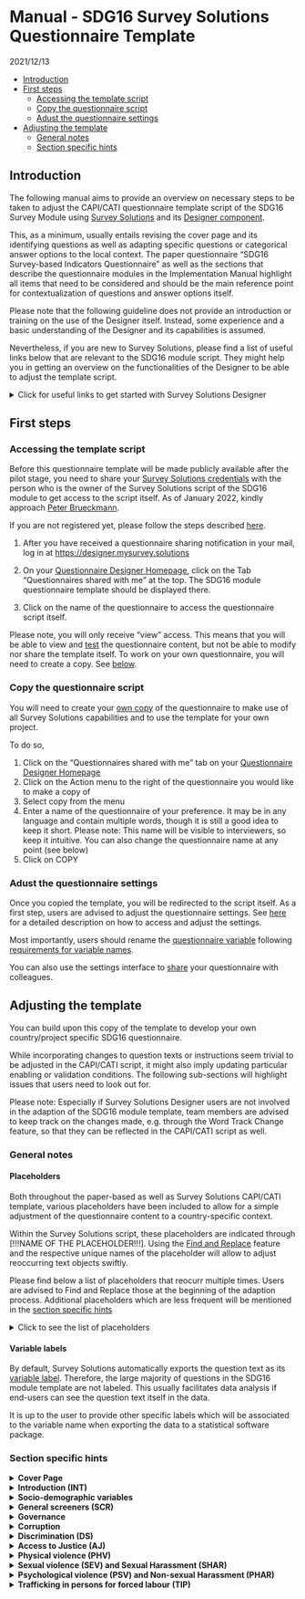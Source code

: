 Manual - SDG16 Survey Solutions Questionnaire Template
================
2021/12/13

-   [Introduction](#introduction)
-   [First steps](#first-steps)
    -   [Accessing the template script](#accessing-the-template-script)
    -   [Copy the questionnaire script](#copy-the-questionnaire-script)
    -   [Adust the questionnaire
        settings](#adust-the-questionnaire-settings)
-   [Adjusting the template](#adjusting-the-template)
    -   [General notes](#general-notes)
    -   [Section specific hints](#section-specific-hints)

## Introduction

The following manual aims to provide an overview on necessary steps to
be taken to adjust the CAPI/CATI questionnaire template script of the
SDG16 Survey Module using [Survey
Solutions](https://mysurvey.solutions/) and its [Designer
component](https://designer.mysurvey.solutions).

This, as a minimum, usually entails revising the cover page and its
identifying questions as well as adapting specific questions or
categorical answer options to the local context. The paper questionnaire
“SDG16 Survey-based Indicators Questionnaire” as well as the sections
that describe the questionnaire modules in the Implementation Manual
highlight all items that need to be considered and should be the main
reference point for contextualization of questions and answer options
itself.

Please note that the following guideline does not provide an
introduction or training on the use of the Designer itself. Instead,
some experience and a basic understanding of the Designer and its
capabilities is assumed.

Nevertheless, if you are new to Survey Solutions, please find a list of
useful links below that are relevant to the SDG16 module script. They
might help you in getting an overview on the functionalities of the
Designer to be able to adjust the template script.

<details>
<summary>
Click for useful links to get started with Survey Solutions Designer
</summary>

The following links are a selection of the extensive documentation
provided by the Survey Solutions team at
<https://docs.mysurvey.solutions/>

#### Designer Interface

-   [Registration and Signing
    In](https://docs.mysurvey.solutions/questionnaire-designer/interface/registration-and-signing-in/)
-   [Questionnaire Designer
    Homepage](https://docs.mysurvey.solutions/questionnaire-designer/interface/questionnaire-designer-homepage/)
-   [Questionnaire Edit
    Screen](https://docs.mysurvey.solutions/questionnaire-designer/interface/questionnaire-edit-screen/)
-   [Sharing a
    questionnaire](https://docs.mysurvey.solutions/questionnaire-designer/interface/share-questionnaire/)
-   [Questionnaire
    Settings](https://docs.mysurvey.solutions/questionnaire-designer/interface/settings/)
-   [Questionnaire
    variable](https://docs.mysurvey.solutions/questionnaire-designer/components/questionnaire-variable/)
-   [Find and
    Replace](https://docs.mysurvey.solutions/questionnaire-designer/interface/find-and-replace-/)
-   [Compile](https://docs.mysurvey.solutions/questionnaire-designer/interface/compile/)
-   [Compile
    errors](https://docs.mysurvey.solutions/questionnaire-designer/messages/compile_errors/)
-   [Comments in
    Designer](https://docs.mysurvey.solutions/questionnaire-designer/toolbar/comments-in-designer/)

#### Common Design Problems

-   [Text
    substitution](https://docs.mysurvey.solutions/questionnaire-designer/techniques/text-substitution/)
-   [Formatting
    text](https://docs.mysurvey.solutions/questionnaire-designer/techniques/formatting-text/)

#### Questionnaire Testing

-   [Online
    Tester](https://docs.mysurvey.solutions/questionnaire-designer/testing/testing-your-questionnaire-with-the-online-tester/)
-   [Testing
    scenarios](https://docs.mysurvey.solutions/questionnaire-designer/testing/scenarios/)

#### Questionnaire Components

-   [Questionnaire
    Components](https://docs.mysurvey.solutions/questionnaire-designer/components/questionnaire-components-/)
-   [Create and Modify
    Components](https://docs.mysurvey.solutions/questionnaire-designer/components/create-and-modify-components-/)
-   [General Component
    Properties](https://docs.mysurvey.solutions/questionnaire-designer/questions/general-component-properties/)
-   [Variable
    names](https://docs.mysurvey.solutions/questionnaire-designer/components/variable-names/)
-   [Special Section: Cover
    Page](https://docs.mysurvey.solutions/questionnaire-designer/components/special-section-cover/)
-   [Static
    Text](https://docs.mysurvey.solutions/questionnaire-designer/components/static-text/)

#### Question Types

-   [Text
    Question](https://docs.mysurvey.solutions/questionnaire-designer/questions/text-question/)
-   [Numeric
    Question](https://docs.mysurvey.solutions/questionnaire-designer/questions/numeric-question/)
-   [Special values for numeric
    questions](https://docs.mysurvey.solutions/questionnaire-designer/questions/special-values-for-numeric-questions/)
-   [Categorical: Single-Select
    Question](https://docs.mysurvey.solutions/questionnaire-designer/questions/categorical-single-select-question/)
-   [Categorical: Multi-Select
    Question](https://docs.mysurvey.solutions/questionnaire-designer/questions/categorical-multi-select-question/)
-   [Date
    question](https://docs.mysurvey.solutions/questionnaire-designer/questions/date-question/)

#### Syntax Guide

-   [Full list of syntax guides for different type of
    questions](https://docs.mysurvey.solutions/syntax-guide/questions/)

</details>

## First steps

### Accessing the template script

Before this questionnaire template will be made publicly available after
the pilot stage, you need to share your <u>Survey Solutions
credentials</u> with the person who is the owner of the Survey Solutions
script of the SDG16 module to get access to the script itself. As of
January 2022, kindly approach [Peter
Brueckmann](mailto:p.brueckmann@mailbox.org).

If you are not registered yet, please follow the steps described
[here](https://docs.mysurvey.solutions/questionnaire-designer/interface/registration-and-signing-in/).

1.  After you have received a questionnaire sharing notification in your
    mail, log in at <https://designer.mysurvey.solutions>

2.  On your [Questionnaire Designer
    Homepage](https://docs.mysurvey.solutions/questionnaire-designer/interface/questionnaire-designer-homepage/),
    click on the Tab “Questionnaires shared with me” at the top. The
    SDG16 module questionnaire template should be displayed there.

3.  Click on the name of the questionnaire to access the questionnaire
    script itself.

Please note, you will only receive “view” access. This means that you
will be able to view and
[test](https://docs.mysurvey.solutions/questionnaire-designer/testing/testing-your-questionnaire-with-the-online-tester/)
the questionnaire content, but not be able to modify nor share the
template itself. To work on your own questionnaire, you will need to
create a copy. See [below](#copy-the-questionnaire-script).

### Copy the questionnaire script

You will need to create your [own
copy](https://docs.mysurvey.solutions/questionnaire-designer/interface/questionnaire-designer-homepage/#copy)
of the questionnaire to make use of all Survey Solutions capabilities
and to use the template for your own project.

To do so,

1.  Click on the “Questionnaires shared with me” tab on your
    [Questionnaire Designer
    Homepage](https://docs.mysurvey.solutions/questionnaire-designer/interface/questionnaire-designer-homepage/)
2.  Click on the Action menu to the right of the questionnaire you would
    like to make a copy of
3.  Select copy from the menu
4.  Enter a name of the questionnaire of your preference. It may be in
    any language and contain multiple words, though it is still a good
    idea to keep it short. Please note: This name will be visible to
    interviewers, so keep it intuitive. You can also change the
    questionnaire name at any point (see below)
5.  Click on COPY

### Adust the questionnaire settings

Once you copied the template, you will be redirected to the script
itself. As a first step, users are advised to adjust the questionnaire
settings. See
[here](https://docs.mysurvey.solutions/questionnaire-designer/interface/settings/)
for a detailed description on how to access and adjust the settings.

Most importantly, users should rename the [questionnaire
variable](https://docs.mysurvey.solutions/questionnaire-designer/components/questionnaire-variable/)
following [requirements for variable
names](https://docs.mysurvey.solutions/questionnaire-designer/components/variable-names/).

You can also use the settings interface to
[share](https://docs.mysurvey.solutions/questionnaire-designer/interface/share-questionnaire/)
your questionnaire with colleagues.

## Adjusting the template

You can build upon this copy of the template to develop your own
country/project specific SDG16 questionnaire.

While incorporating changes to question texts or instructions seem
trivial to be adjusted in the CAPI/CATI script, it might also imply
updating particular enabling or validation conditions. The following
sub-sections will highlight issues that users need to look out for.

Please note: Especially if Survey Solutions Designer users are not
involved in the adaption of the SDG16 module template, team members are
advised to keep track on the changes made, e.g. through the Word Track
Change feature, so that they can be reflected in the CAPI/CATI script as
well.

### General notes

#### Placeholders

Both throughout the paper-based as well as Survey Solutions CAPI/CATI
template, various placeholders have been included to allow for a simple
adjustment of the questionnaire content to a country-specific context.

Within the Survey Solutions script, these placeholders are indicated
through \[!!!NAME OF THE PLACEHOLDER!!!\]. Using the [Find and
Replace](https://docs.mysurvey.solutions/questionnaire-designer/interface/find-and-replace-/)
feature and the respective unique names of the placeholder will allow to
adjust reoccurring text objects swiftly.

Please find below a list of placeholders that reocurr multiple times.
Users are advised to Find and Replace those at the beginning of the
adaption process. Additional placeholders which are less frequent will
be mentioned in the [section specific hints](#section-specific-hints)

<details>
<summary>
Click to see the list of placeholders
</summary>

-   **`[!!!INSERTCOUNTRY!!!]`**  
    This text item is to be used across the questionnaire in various
    question texts as well as interviewer instructions. This includes
    the Introduction Text, SCR1, EPE1 or PHV0, among others. Replace it
    with the respective country name in which the questionnaire is to be
    used. Discuss with your team which notation to use.  
    For example, for a project in the United Republic of Tanzania, one
    could find “\[!!!INSERTCOUNTRY!!!\]” and replace with “Tanzania”

-   **`[!!!INSERT COUNTRY NATIONALITY!!!]`**  
    Similar to placeholder above, denotes the applicable nationality
    (e.g. at D5). Based on the Tanzania example one could find
    “\[!!!INSERT COUNTRY NATIONALITY!!!\]” and replace with “Tanzanian”

-   **`[!!!LOCAL CURRENCY!!!]`**  
    Denotes the currency in which interviewer/respondents should report
    values, e.g. used at question D4. Replace with the short form of a
    countries currency.

</details>

#### Variable labels

By default, Survey Solutions automatically exports the question text as
its [variable
label](https://docs.mysurvey.solutions/questionnaire-designer/questions/general-component-properties/#variable%20label).
Therefore, the large majority of questions in the SDG16 module template
are not labeled. This usually facilitates data analysis if end-users can
see the question text itself in the data.

It is up to the user to provide other specific labels which will be
associated to the variable name when exporting the data to a statistical
software package.

### Section specific hints

<details>
<summary>
<b>Cover Page</b>
</summary>

The Cover Page is a distinct feature within the Survey Solutions
application and will require substantial revision by the user.

To get an understanding of this feature, users are advised to read the
documentation on the [Special Section: Cover
Page](https://docs.mysurvey.solutions/questionnaire-designer/components/special-section-cover/)
as well as the [Question Scope:
Identifying](https://docs.mysurvey.solutions/questionnaire-designer/questions/question-scope-/).
As the documentation states, the cover page may contain some of the
information that is present on an actual cover page of a paper prototype
and may also contain other information.

In regular survey scenarios, the content of the Cover Page is related to
the [Survey Solutions
Workflow](https://docs.mysurvey.solutions/headquarters/interviews/survey-workflow/),
in particular the idea and use of
[Assignments](https://docs.mysurvey.solutions/getting-started/assignments/).
Users are advised to discuss closely with their colleagues who will
prepare and maintain the pre-determined sample, if it exists, since the
variable names of the Questions on the Cover Page need to match the
variable names used during [uploading of
assignments](https://docs.mysurvey.solutions/headquarters/preloading/uploading-many-assignments-at-a-time/).

The template lists three exemplary Text Questions that can be used to
denote specific administrative levels. Users can delete those and or add
additional (types) of questions.

</details>
<details>
<summary>
<b>Introduction (INT)</b>
</summary>

-   **urb (Level of urbanisation)**  
    This question has [question
    scope](https://docs.mysurvey.solutions/questionnaire-designer/questions/question-scope-/)
    HIDDEN in the template and is therefore destined to be pre-filled
    during creation of assignments. Decide if you want to change the
    question scope to Interviewer or Supervisor. You could also discuss
    to delete this question from the interview script itself and rather
    create it during data analysis.

-   **datetime_interview**  
    This
    [Date](https://docs.mysurvey.solutions/questionnaire-designer/questions/date-question/)
    question aims to capture current date and time when interviewer are
    starting the interview. Based on the value/answer of this question,
    Survey Solutions will render dynamically various reference periods
    across the questionnaire using [text
    substitution](https://docs.mysurvey.solutions/questionnaire-designer/techniques/text-substitution/).  
    Those reference periods are stored in the following variables which
    are placed into the Introduction (INT) section:

    -   `yoi` - Year of Interview (e.g. “2021”)
    -   `yoi_minus2` - Year of Interview minus 2 years (e.g. “2019”)
    -   `yoi_minus5` - Year of Interview minus 5 years (e.g. “2016”)
    -   `myoi_minus1` - Month and Year of Interview minus 1 year (e.g
        “August 2020”)

    Since it is important to capture an answer to `datetime_interview`,
    the current template contains a static text which is displayed until
    an answer is recorded. Interviewers will not be displayed the
    consent form and consent question until then. Adjust the respective
    enabling conditions if deemed necessary.

-   **INT1/Consent Form**  
    The Introduction Text / Consent Form is stored in a static text.
    Users are advised to revise it substantially according to local
    protocols and best practices! For example, delete/revise the
    existing placeholders, e.g. the approximate amount of minutes needed
    for the interview.

-   **consent**  
    The consent is obtained through a simple Yes/No question. You can
    consider to obtain verbally recorded consent through the use of
    question type
    [Audio](https://docs.mysurvey.solutions/questionnaire-designer/questions/audio-question/)
    or written consent using the
    [Picture](https://docs.mysurvey.solutions/questionnaire-designer/questions/picture-question/)
    question along with its [signature
    capture](https://docs.mysurvey.solutions/questionnaire-designer/questions/capturing-signatures-with-a-picture-question/)
    feature.  
    Users are advised to consider to add questions or static texts if
    respondents refuse to provide consent (`consent==2`). This often
    implies displaying instructions in static texts to interviewers that
    provide information on how to proceed, e.g. completing the interview
    and informing their supervisor, or asking the interviewer for
    reasons of refusal usingt text questions.

</details>
<details>
<summary>
<b>Socio-demographic variables</b>
</summary>

-   **d1**  
    Validation condition 3: Checks if respondent is younger than 18
    years. Adjust if you include younger respondents in your sample.

-   **d2**

    -   Category Titles should be mapped to nationally relevant types of
        education levels
    -   Consider to add validation conditions based on age reported in
        `d2`

-   **d3_b**  
    Add “intersex” only if country allows intersex as a third gender on
    birth certificates

-   **d4_a**  
    Adjust placeholder \[!!!INSERTCOUNTRY!!!\]

-   **d4_b and d4_d**  
    Makes use of [combo
    box](https://docs.mysurvey.solutions/questionnaire-designer/questions/categorical-single-select-question/).
    Uses list of all countries along with ISO 3166‑1 code. Download and
    adjust in case changes are necessary.

-   **d5_a, d5_b and d5_c** Attention! Adjust the placeholder
    \[!!!INSERTCOUNTRY!!!\] in the combo box: Download existing file,
    open the file using any text editor, replace the placeholder, save
    and upload new file to Designer.

-   **d5_d**  
    Adjust placeholder \[!!!INSERTCOUNTRY!!!\]

-   **d6**  
    Update category titles that are usually used to clarify ethnic /
    racial background

-   **d8**  
    Update category titles with nationally relevant denominations

-   **d11**  
    Update category titles based on national household level income
    statistics

-   **d14 (Proxy Respondent)**  
    Consider to add instructions based on the protocol that you define
    for proxy respondents. Such instructions could for example be
    displayed using a Static Text that is enabled if `d12==2`.

    Please note: If you will not allow for proxy respondents, i.e. the
    interview shall be completed if `d12==2`, you’d need to update all
    enabling conditions for all subsequent sections to

        //Ask this section only if consent has been given and respondent answering him/herself  
        consent==1 && d12==1  

</details>
<details>
<summary>
<b>General screeners (SCR)</b>
</summary>

This section contains several questions that are referenced throughout
the questionnaire. If questions are dropped, carefully revise if this
has consequences in subsequent sections.

-   Variable **ips**  
    This variable is a dummy that takes values “1” and “0”. It resembles
    the family intimate partner status. According to the paper
    questionnaire, it takes value 1 if any response to question
    `src3_a`, `src3_b` or `src3_c` is “Yes”. The expression makes use of
    the C# [conditional expression
    operator](https://docs.mysurvey.solutions/syntax-guide/cslanguage/syntax-guide-operators/#other).
    Carefully revise the expression if any of `src3_a`, `src3_b` or
    `src3_c` are dropped or revised.

</details>
<details>
<summary>
<b>Governance</b>
</summary>

-   **cv4_a** and **cv4_b**  
    Adjust category title for category value 1 based on election cycle
    in country.

-   **cv4_a** Amend to “legislative and presidential national elections”
    if this is ambiguous

-   **cv4_b** Adapt to the nationally used term for municipal elections
    in the local translation

-   **Introduction text** for sub-section *Last experience of public
    services (SPS)*  
    Adjust placeholder `[!!!PUBLICHEALTHCLINIC!!!]`

-   **sps_e1** Revise age range (5-18 years old) with the appropriate
    age range spanning primary and secondary education in the country

-   **sps_g1, sps_g3, sps_g5, sps_g6**  
    Government-issued identification documents need to be tailored to
    national context. If additional documents are listed, a new question
    for SPS.G3 needs to be added, e.g. `sps_g3_f`. In addition, include
    the respective document to the list of categorical answers at
    `sps_g6`.

-   **sps_g2**  
    Replace ‘civil registration services or other relevant agencies’
    with the name of the particular agency(ies) responsible for issuing
    such identification documents in the country

</details>
<!-- ##Corruption -->
<details>
<summary>
<b>Corruption</b>
</summary>

-   **CR2_INTRO**  
    If questions are added or removed from list of questions `cr1_a` to
    `cr1_o`, adjust the expression of the enabling condition for this
    static text accordingly. For example, if you remove `cr1_o`, revise
    expression to

        CountValue(1,cr1_a,cr1_b,cr1_c,cr1_d,cr1_e,cr1_f,cr1_g,cr1_h,cr1_i,cr1_j,cr1_k,cr1_l,cr1_m,cr1_n)>0

-   **Randomization**  
    Following the source questionnaire, one needs to randomly select a
    type of official for which bribery has occurred in the past 12
    months (YES responses to `cr2_*`). To allow for two ore more
    translations as well the constraint to not make use of
    [Rosters](https://docs.mysurvey.solutions/questionnaire-designer/components/rosters/),
    the template CAPI script follows a non-standard way of randomization
    using Survey Solutions. The following items describe aspects one
    needs to consider when adjusting the template.  
    **Please note:** Users are advised to adjust this section extra
    carefully.

    -   **cr2_a** - **cr2_o**  
        To uniquely identify the YES responses to the set of categorical
        single-select questions `cr2_a` - `cr2_o`, the respective
        category values for category title “Yes” need to be unique
        across the questions. `cr_2a` starts with `101`, `cr2_b` uses
        `102` and so forth. Double check the response codes of **all**
        questions if you add or delete a type of official from this set
        of questions `cr2_a` - `cr2_o`.  
        **Attention**: You need to use codes 100 or above for YES
        responses to have variable `CR2_SUM` correctly calculating the
        number of YES responses.

    -   **CR2_SUM**  
        This variable sums up the number of YES responses to questions
        `cr2_*`. It reflects the number of domains where bribery has
        occurred in the past 12 months. If a new type of official is
        added and therefore a new question for CR2. introduced,
        e.g. `cr2_p`, this newly added question needs to be included to
        the expression at `CR2_SUM`. The same applies vice versa,
        i.e. if any of `cr2_a` to `cr2_o` are removed, remove it from
        the expression at `CR2_SUM`.

    -   **CR2_SEL_code**  
        This variable randomly selects the category value from the list
        of YES responses to questions `cr2_*`. For example, if `cr2_n`
        was among the list of yes responses and has been randomly
        selected, the variable will store the code `114`. Similar to
        `CR2_SUM`, add or remove questions from the expression as
        necessary.  
        **Attention**: You must keep the “Do not export” checkbox
        **unticked**, as this variable will need to be available in the
        data after export to draw conclusions on which type of official
        has been randomly selected.

    -   **CR2_SEL**  
        To display the selected type of official in subsequent
        instructions in at least one language, `CR2_SEL` is used. To
        this end, the [conditional expression
        operator](https://docs.mysurvey.solutions/syntax-guide/cslanguage/syntax-guide-operators/#other)
        is used. Adjust the list of type of officials along with their
        respective code. The value is again based on the code of “YES”
        responses from `cr2_a` - `cr2_o`.  
        **Attention**: Carefully double check that all conditions in the
        expression match the respective type of official E.g. if you
        rephrase `cr2_l` and use a different code, e.g. change from
        `112` to `138`, adjust the expression accordingly:

            [....]
            CR2_SEL_code==111 ? "Public utility officials or inspectors (electricity, water, sanitation, etc.)" :
            CR2_SEL_code==138 ? "X/Y/Z Type of public official" :
            CR2_SEL_code==113 ? "Car registration or driving licence agency officials" :
            [....]

        **Translation**: If you are using a translation in addition to
        the English Original Text, you will need to manually replace the
        English elements in the string array at `CR2_SEL` with the
        respective translations of the type of officials. If there are
        more than one translations to be used, unfortunately, you’d need
        to decide which main language should be used since only one
        language can be defined here.

    -   **Static Texts of type of officials**  
        There are 15 separate static texts placed before `cr4_a` that
        contain the respective type of officials. Each static text is
        enabled if the respective type of official has been randomly
        selected at `CR2_SEL_code`. As before, users need to adjust the
        content and/or enabling conditions of these static texts if
        changes to `cr2_a` - `cr2_o` are introduced.  
        **Purpose**: These static texts will also be included in the
        [questionnaire template in excel
        format](https://docs.mysurvey.solutions/questionnaire-designer/toolbar/multilingual-questionnaires/)
        for translation. The aim is therefore to display the type of
        officials at least once in any language/translation if users
        need 2 or more translations, which is not possible at `CR2_SEL`.
        Since one can not use static texts for substitution, `CR2_SEL`
        is used to substitute the randomly selected type of officials in
        interviewer instructions at subsequent questions.

-   **cr5**  
    Adjust category titles to local currency unit with “natural” bands
    of similar worth to these USD values.

-   **cr8_a**  
    Adjust category titles of category values 2 and 3 based on names of
    respective national institutions. Additional institutions may be
    added for codes 04-07, where applicable.

-   **cr10**  
    Similar to `CR2_INTRO`, if questions are added or removed from list
    of questions `cr1_a` to `cr1_o`, this revision needs to be
    incorporated into the enabling condition of `cr10`. For example, if
    you remove `cr1_o`, revise expression to

        CountValue(1,cr1_a,cr1_b,cr1_c,cr1_d,cr1_e,cr1_f,cr1_g,cr1_h,cr1_i,cr1_j,cr1_k,cr1_l,cr1_m,cr1_n)>0

</details>
<details>
<summary>
<b>Discrimination (DS)</b>
</summary>

-   **ds3** and **ds4** Adjust the enabling condition if you add or
    remove any question to/from the set of questions `ds2_a` - `ds2_x`.
    Needs to be ensured that any ‘YES’ response of discrimination in
    past 12 months is captured

</details>
<!-- ##ACCESS TO JUSTICE -->
<details>
<summary>
<b>Access to Justice (AJ)</b>
</summary>

-   **Introduction Static Text**  
    Substitute placeholder \[!!!EVENT OF NATIONAL RELEVANCE THAT IS
    COMMON KNOWLEDGE!!!\] accordingly to country context

-   **aj1_g**  
    Revise examples in question text if necessary: Lack of access to
    water and electricity to be added only if state managed.

-   **Randomization**  
    Following the source questionnaire, one needs to randomly select a
    dispute which has occured in the past 12 months (YES responses to
    `aj1_*`). To allow for two ore more translations as well the
    constraint to not make use of
    [Rosters](https://docs.mysurvey.solutions/questionnaire-designer/components/rosters/),
    the template CAPI script follows a non-standard way of randomization
    using Survey Solutions. The following items describe aspects one
    needs to consider when adjusting the template.  
    **Please note:** Users are advised to adjust this section extra
    carefully.

    -   **aj_a** - **aj1_k**  
        To uniquely identify the YES responses to the set of categorical
        single-select questions `aj_a` - `aj1_k`, the respective
        category values for category title “Yes” need to be unique
        across the questions. `aj1_a` starts with `101`, `aj1_b` uses
        `102` and so forth. Double check the response codes of **all**
        questions if you add or delete a type of dispute from this set
        of questions `aj1_a` - `aj1_k`.  
        **Attention**: You need to use codes 100 or above for YES
        responses to have variable `AJ_SUM` correctly calculating the
        number of YES responses.

    -   **AJ_SUM**  
        This variable sums up the number of YES responses to questions
        `aj1_*`. It reflects the number of types of disputes that the
        respondend experienced in the past 12 months. If a new type of
        dispute is added and therefore a new question for AJ1
        introduced, e.g. `aj1_m`, this newly added question needs to be
        included to the expression at `AJ_SUM`. Vice versa, if any of
        `aj_a` to `aj_k` are removed, remove the respective variable
        from the expression at `AJ_SUM`.

    -   **AJ1_SEL_code**  
        This variable randomly selects the category value from the list
        of YES responses to questions `aj1_*`. For example, if `aj_g`
        was among the list of yes responses and has been randomly
        selected by the software through expression at this variable
        `AJ1_SEL_code`, the variable will store the code `107`. Similar
        to `AJ_SUM`, add or remove questions from the expression as
        necessary.  
        **Attention**: You must keep the “Do not export” checkbox
        **unticked**, as this variable will need to be available in the
        data after export to draw conclusions on which type of official
        has been randomly selected.

    -   **AJ1_SEL**  
        To display the selected type of dispute in subsequent
        instructions in at least one language, `AJ1_SEL` is used. To
        this end, the [conditional expression
        operator](https://docs.mysurvey.solutions/syntax-guide/cslanguage/syntax-guide-operators/#other)
        is used. Adjust the list of disputes along with their respective
        code. The value is again based on the code of “YES” responses
        from `aj_a` - `aj1_k`.  
        **Attention**: Carefully double check that all conditions in the
        expression match the respective dispute. E.g. if you rephrase
        `aj1_e` and use a different code, e.g. change from `105` to
        `134`, adjust the expression accordingly:

            [....]
            AJ1_SEL_code==104 ? "Seeking compensation for INJURIES OR ILLNESS":
            AJ1_SEL_code==134 ? "XYZ TYPE OF DISPUTE":
            AJ1_SEL_code==106 ? "Problems with GOVERNMENT PAYMENTS":
            [....]

        **Translation**: If you are using a translation in addition to
        the English Original Text, you will need to manually replace the
        English elements in the string array at `AJ1_SEL` with the
        respective translations of the type of dispute If there are more
        than one translations to be used, unfortunately, you’d need to
        decide which main language should be used since only one
        language can be defined here.

    -   **Static Texts of type of disputes**  
        There are 11 separate static texts placed before `aj3` that
        contain the respective type of dispute. Each static text is
        enabled if the respective type of dispute has been randomly
        selected at `AJ1_SEL_code`. As before, users need to adjust the
        content and/or enabling conditions of these static texts if
        changes to `aj1_a` - `aj1_k` are introduced.  
        **Purpose**: These static texts will also be included in the
        [questionnaire template in excel
        format](https://docs.mysurvey.solutions/questionnaire-designer/toolbar/multilingual-questionnaires/)
        for translation. The aim is therefore to display the type of
        dispute at least once in any language/translation if users need
        2 or more translations, which is not possible at `AJ1_SEL`.
        Since one can not use static texts for substitution, `AJ1_SEL`
        is used to substitute the randomly selected type of officials in
        interviewer instructions at subsequent questions.

</details>
<!-- ##Physical violence -->
<details>
<summary>
<b>Physical violence (PHV)</b>
</summary>

-   **PHV_SUM**  
    If incidents are added to the list of PHV incidents during past 12
    months, e.g. new question `phv2_m`, include it in the expression of
    `PHV_SUM`. Vice versa, if any of `phv2_a-x` is removed, remove it
    from the expression at this variable.

-   **phv5**  
    Similar to `PHV_SUM`, if you add or remove any incident from the
    list of `phv*_a` - `phar*_x`, at `phv5` you need to:

    -   Adjust the list of categorical options. For example, if `phv*_g`
        is removed, delete category value 7 with title *“Beat you with
        their fist or a hard object, or kicked you”*

    -   Revise the filter expression. By default, the filter ensures
        that only incidents are displayed to the enumerator which
        actually took place in the past 12 months (based on `phv2_a` -
        `phv2_e`). If you add a question, e.g. `phv2_m` and the category
        value of this new category at `phv5` is 14, revise the
        expression to

            [....]
            phv2_l==1 && @optioncode==12  || 
            phv2_x==1 && @optioncode==13  || 
            phv2_m==1 && @optioncode==14  || 

            @optioncode>=98

-   **vr1**  
    Adjust categorical titles to match authorities in country. Use code
    13-19 for **formal** competent authorities, use code 21+ for
    **informal** authorities

</details>
<!-- ##SEXUAL VIOLENCE AND SEXUAL HARASSMENT -->
<details>
<summary>
<b>Sexual violence (SEV) and Sexual Harassment (SHAR)</b>
</summary>

**Sexual Harassment (SHAR)**

-   **SHAR_SUM**  
    If incidents are added to the list of SHAR incidents during past 12
    months, e.g. new question `shar2_h`, include it in the expression of
    `SHAR_SUM`. Vice versa, if any of `shar2_a-g` is removed, remove it
    from the expression at this variable.

    -   **shar5**  
        Similar to `SHAR_SUM`, if you add or remove any incident from
        the list of `shar*_a` - `shar*_g`, at `shar5` you need to:
        -   Adjust the list of categorical options. For example, if
            `shar*_c` is removed, delete category value 3 with title
            *“Unwanted MESSAGES, E-MAILS, CALLS OF A SEXUAL NATURE that
            offended you”*

        -   Revise the filter expression. By default, the filter ensures
            that only incidents are displayed to the enumerator which
            actually took place in the past 12 months (based on
            `shar2_a` - `shar2_g`). If you add a question,
            e.g. `shar2_h` and the category value of this new category
            at `shar5` is 8, revise the expression to

                [....]
                shar2_f==1 && @optioncode==6  || 
                shar2_g==1 && @optioncode==7  || 
                shar2_h==1 && @optioncode==8  || 

                @optioncode>=98
    -   **vr2**  
        Adjust categorical titles to match authorities in country. Use
        code 13-19 for **formal** competent authorities, use code 21+
        for **informal** authorities

    **Sexual violence (SEV)**

    -   **SEV_SUM**  
        If incidents are added to the list of SEV incidents during past
        12 months, e.g. new question `sev2_i`, include it in the
        expression of `SEV_SUM`. Vice versa, if any of `sev2_a-h` is
        removed, remove it from the expression at this variable.

    -   **sev5**  
        Similar to `SEV_SUM`, if you add or remove any incident from the
        list of `sev*_a` - `sev*_h`, at `sev5` you need to:

        -   Adjust the list of categorical options. For example, if
            `sev*_c` is removed, delete category value 3 with title
            *“Someone MADE YOU HAVE SEXUAL INTERCOURSE when YOU COULD
            NOT REFUSE owing to the influence of alcohol or drugs”*

        -   Revise the filter expression. By default, the filter ensures
            that only incidents are displayed to the enumerator which
            actually took place in the past 12 months (based on
            `sev2_a` - `sev2_h`). If you add a question, e.g. `sev2_i`
            and the category value of this new category at `sev5` is 9,
            revise the expression to

                [....]
                sev2_g==1 && @optioncode==7  || 
                sev2_h==1 && @optioncode==8  || 
                sev2_i==1 && @optioncode==9  || 

                @optioncode>=98

    -   **vr3**  
        Adjust categorical titles to match authorities in country. Use
        code 13-19 for **formal** competent authorities, use code 21+
        for **informal** authorities

</details>
<!-- ##Psychological violence (PSV) and Non-sexual Harassment (PHAR) -->
<details>
<summary>
<b>Psychological violence (PSV) and Non-sexual Harassment (PHAR)</b>
</summary>

**Non-sexual Harassment (PHAR)**

-   **PHAR_SUM**  
    If incidents are added to the list of PHAR incidents during past 12
    months, e.g. new question `phar2_f`, include it in the expression of
    `PHAR_SUM`. Vice versa, if any of `phar2_a-e` is removed, remove it
    from the expression at this variable.

-   **phar5**  
    Similar to `PHAR_SUM`, if you add or remove any incident from the
    list of `phar*_a` - `phar*_e`, at `phar5` you need to:

    -   Adjust the list of categorical options. For example, if
        `phar*_c` is removed, delete category value 3 with title
        *“Somebody made OFFENSIVE OR THREATENING GESTURES to demean,
        insult or humiliate you”*
    -   Revise the filter expression. By default, the filter ensures
        that only incidents are displayed to the enumerator which
        actually took place in the past 12 months (based on `phar2_a` -
        `phar2_e`). If you add a question, e.g. `phar2_f` and the
        category value of this new category at `phar5` is 6, revise the
        expression to

<!-- -->

      [....]
      phar2_d==1 && @optioncode==4  || 
      phar2_e==1 && @optioncode==5  || 
      phar2_f==1 && @optioncode==6  || 

      @optioncode>=98

-   **vr4**  
    Adjust categorical titles to match authorities in country. Use code
    13-19 for **formal** competent authorities, use code 21+ for
    **informal** authorities

**Psychological violence (PSV)**

-   **PSV_SUM**  
    If incidents are added to the list of PSV incidents during past 12
    months, e.g. new question `psv2_k`, include it in the expression of
    `PSV_SUM`. Vice versa, if any of `psv2_a-j` is removed, remove it
    from the expression at this variable.

-   **psv5**  
    Similar to `PSV_SUM`, if you add or remove any incident from the
    list of `psv*_a` - `psv*_j`, at `psv5` you need to:

    -   Adjust the list of categorical options. For example, if `psv*_c`
        is removed, delete category value 3 with title *“Family member
        or intimate partner EXPECTED YOU TO ASK PERMISSION TO SEE A
        DOCTOR”*
    -   Revise the filter expression. By default, the filter ensures
        that only incidents are displayed to the enumerator which
        actually took place in the past 12 months (based on `psv2_a` -
        `psv2_j`). If you add a question, e.g. `psv2_k` and the category
        value of this new category at `psv5` is 11, revise the
        expression to

<!-- -->

    [....]
      psv2_i==1 && @optioncode==9  || 
      psv2_j==1 && @optioncode==10  || 
      psv2_k==1 && @optioncode==11  || 
      
      @optioncode>=98

-   **vr5**  
    Adjust categorical titles to match authorities in country. Use code
    13-19 for **formal** competent authorities, use code 21+ for
    **informal** authorities

</details>

<!-- ##Psychological violence (PSV) and Non-sexual Harassment (PHAR) -->

<details>
<summary>
<b>Trafficking in persons for forced labour (TIP)</b>
</summary>

-   **tip_5**  
    If any questions are added or removed from the list of questions for
    `tip_1a-tip1_g` or `tip_3a-tip_3f`, adjust the expression of
    enabling condition at `tip_5` accordingly

-   **TIP_VOT_12M and TIP_VOT_3Y**  
    These variables indicate if the respondent was victim of trafficking
    for forced labor in the past 12 months / 3 years. Similar to
    `tip_5`: Carefully revise the expression at these variables in case
    questions are added or removed within this module. The conditional
    expression is based on the source questionnaire.

</details>
